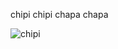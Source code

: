 
<!-- It's a comment! -->

chipi chipi chapa chapa

![chipi](https://media.giphy.com/media/v1.Y2lkPTc5MGI3NjExbWMyajNuNnJybXd6NzZra2VwOWVtcTRpZzNseDZ1YThrcjcwdTZiYSZlcD12MV9pbnRlcm5hbF9naWZfYnlfaWQmY3Q9Zw/PtGsNIfHKioAMMa77H/giphy.gif)
